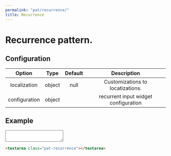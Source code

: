 ```yaml
---
permalink: "pat/recurrence/"
title: Recurrence
---
```


# Recurrence pattern.

## Configuration

|    Option     |  Type  | Default |             Description              |
| :-----------: | :----: | :-----: | :----------------------------------: |
| localization  | object |  null   |   Customizations to locatizations.   |
| configuration | object |         | recurrent input widget configuration |

## Example

<textarea class="pat-recurrence"></textarea>

```html
<textarea class="pat-recurrence"></textarea>
```
